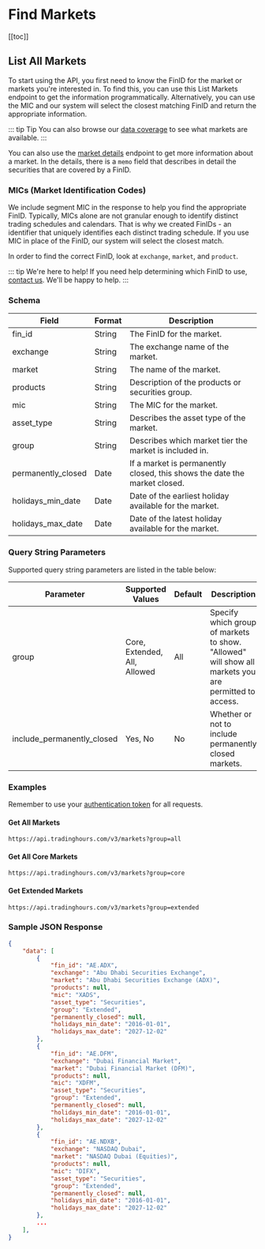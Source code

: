 # Find Markets

[[toc]]

## List All Markets

To start using the API, you first need to know the FinID for the market or markets you're interested in. To find this, you can use this List Markets endpoint to get the information programmatically. Alternatively, you can use the MIC and our system will select the closest matching FinID and return the appropriate information.

::: tip Tip
You can also browse our [data coverage](https://www.tradinghours.com/data/coverage) to see what markets are available.
:::

You can also use the [market details](./market-details.md) endpoint to get more information about a market. In the details, there is a `memo` field that describes in detail the securities that are covered by a FinID.

### MICs (Market Identification Codes)

We include segment MIC in the response to help you find the appropriate FinID. Typically, MICs alone are not granular enough to identify distinct trading schedules and calendars. That is why we created FinIDs - an identifier that uniquely identifies each distinct trading schedule. If you use MIC in place of the FinID, our system will select the closest match.

In order to find the correct FinID, look at `exchange`, `market`, and `product`.

::: tip We're here to help!
If you need help determining which FinID to use, <a href="https://www.tradinghours.com/contact">contact us</a>. We'll be happy to help.
:::

### Schema
| Field | Format | Description |
| ------------- | ------------- | --------- |
| fin_id | String | The FinID for the market. |
| exchange | String | The exchange name of the market. |
| market | String | The name of the market. |
| products | String | Description of the products or securities group. |
| mic | String | The MIC for the market. |
| asset_type | String | Describes the asset type of the market. |
| group | String | Describes which market tier the market is included in. |
| permanently_closed | Date | If a market is permanently closed, this shows the date the market closed. |
| holidays_min_date | Date | Date of the earliest holiday available for the market. |
| holidays_max_date | Date | Date of the latest holiday available for the market. |

### Query String Parameters
Supported query string parameters are listed in the table below:

| Parameter | Supported Values | Default | Description |
| ------------- | ------------- | --------- | --------- |
| group | Core, Extended, All, Allowed | All | Specify which group of markets to show. "Allowed" will show all markets you are permitted to access. |
| include_permanently_closed | Yes, No | No | Whether or not to include permanently closed markets. |

### Examples
Remember to use your [authentication token](../authentication.md) for all requests.

#### Get All Markets
```
https://api.tradinghours.com/v3/markets?group=all
```

#### Get All Core Markets
```
https://api.tradinghours.com/v3/markets?group=core
```

#### Get Extended Markets
```
https://api.tradinghours.com/v3/markets?group=extended
```


### Sample JSON Response
``` json
{
    "data": [
        {
            "fin_id": "AE.ADX",
            "exchange": "Abu Dhabi Securities Exchange",
            "market": "Abu Dhabi Securities Exchange (ADX)",
            "products": null,
            "mic": "XADS",
            "asset_type": "Securities",
            "group": "Extended",
            "permanently_closed": null,
            "holidays_min_date": "2016-01-01",
            "holidays_max_date": "2027-12-02"
        },
        {
            "fin_id": "AE.DFM",
            "exchange": "Dubai Financial Market",
            "market": "Dubai Financial Market (DFM)",
            "products": null,
            "mic": "XDFM",
            "asset_type": "Securities",
            "group": "Extended",
            "permanently_closed": null,
            "holidays_min_date": "2016-01-01",
            "holidays_max_date": "2027-12-02"
        },
        {
            "fin_id": "AE.NDXB",
            "exchange": "NASDAQ Dubai",
            "market": "NASDAQ Dubai (Equities)",
            "products": null,
            "mic": "DIFX",
            "asset_type": "Securities",
            "group": "Extended",
            "permanently_closed": null,
            "holidays_min_date": "2016-01-01",
            "holidays_max_date": "2027-12-02"
        },
        ...
    ],
}
```
